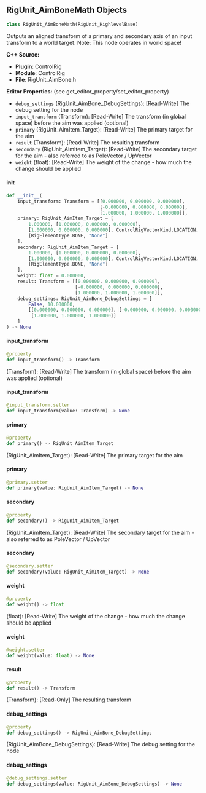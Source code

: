 ## RigUnit_AimBoneMath Objects

```python
class RigUnit_AimBoneMath(RigUnit_HighlevelBase)
```

Outputs an aligned transform of a primary and secondary axis of an input transform to a world target.
Note: This node operates in world space!

**C++ Source:**

- **Plugin**: ControlRig
- **Module**: ControlRig
- **File**: RigUnit_AimBone.h

**Editor Properties:** (see get_editor_property/set_editor_property)

- ``debug_settings`` (RigUnit_AimBone_DebugSettings):  [Read-Write] The debug setting for the node
- ``input_transform`` (Transform):  [Read-Write] The transform (in global space) before the aim was applied (optional)
- ``primary`` (RigUnit_AimItem_Target):  [Read-Write] The primary target for the aim
- ``result`` (Transform):  [Read-Write] The resulting transform
- ``secondary`` (RigUnit_AimItem_Target):  [Read-Write] The secondary target for the aim - also referred to as PoleVector / UpVector
- ``weight`` (float):  [Read-Write] The weight of the change - how much the change should be applied

<a id="unreal.RigUnit_AimBoneMath.__init__"></a>

#### __init__

```python
def __init__(
    input_transform: Transform = [[0.000000, 0.000000, 0.000000],
                                  [-0.000000, 0.000000, 0.000000],
                                  [1.000000, 1.000000, 1.000000]],
    primary: RigUnit_AimItem_Target = [
        1.000000, [1.000000, 0.000000, 0.000000],
        [1.000000, 0.000000, 0.000000], ControlRigVectorKind.LOCATION,
        [RigElementType.BONE, "None"]
    ],
    secondary: RigUnit_AimItem_Target = [
        1.000000, [1.000000, 0.000000, 0.000000],
        [1.000000, 0.000000, 0.000000], ControlRigVectorKind.LOCATION,
        [RigElementType.BONE, "None"]
    ],
    weight: float = 0.000000,
    result: Transform = [[0.000000, 0.000000, 0.000000],
                         [-0.000000, 0.000000, 0.000000],
                         [1.000000, 1.000000, 1.000000]],
    debug_settings: RigUnit_AimBone_DebugSettings = [
        False, 10.000000,
        [[0.000000, 0.000000, 0.000000], [-0.000000, 0.000000, 0.000000],
         [1.000000, 1.000000, 1.000000]]
    ]
) -> None
```

<a id="unreal.RigUnit_AimBoneMath.input_transform"></a>

#### input_transform

```python
@property
def input_transform() -> Transform
```

(Transform):  [Read-Write] The transform (in global space) before the aim was applied (optional)

<a id="unreal.RigUnit_AimBoneMath.input_transform"></a>

#### input_transform

```python
@input_transform.setter
def input_transform(value: Transform) -> None
```

<a id="unreal.RigUnit_AimBoneMath.primary"></a>

#### primary

```python
@property
def primary() -> RigUnit_AimItem_Target
```

(RigUnit_AimItem_Target):  [Read-Write] The primary target for the aim

<a id="unreal.RigUnit_AimBoneMath.primary"></a>

#### primary

```python
@primary.setter
def primary(value: RigUnit_AimItem_Target) -> None
```

<a id="unreal.RigUnit_AimBoneMath.secondary"></a>

#### secondary

```python
@property
def secondary() -> RigUnit_AimItem_Target
```

(RigUnit_AimItem_Target):  [Read-Write] The secondary target for the aim - also referred to as PoleVector / UpVector

<a id="unreal.RigUnit_AimBoneMath.secondary"></a>

#### secondary

```python
@secondary.setter
def secondary(value: RigUnit_AimItem_Target) -> None
```

<a id="unreal.RigUnit_AimBoneMath.weight"></a>

#### weight

```python
@property
def weight() -> float
```

(float):  [Read-Write] The weight of the change - how much the change should be applied

<a id="unreal.RigUnit_AimBoneMath.weight"></a>

#### weight

```python
@weight.setter
def weight(value: float) -> None
```

<a id="unreal.RigUnit_AimBoneMath.result"></a>

#### result

```python
@property
def result() -> Transform
```

(Transform):  [Read-Only] The resulting transform

<a id="unreal.RigUnit_AimBoneMath.debug_settings"></a>

#### debug_settings

```python
@property
def debug_settings() -> RigUnit_AimBone_DebugSettings
```

(RigUnit_AimBone_DebugSettings):  [Read-Write] The debug setting for the node

<a id="unreal.RigUnit_AimBoneMath.debug_settings"></a>

#### debug_settings

```python
@debug_settings.setter
def debug_settings(value: RigUnit_AimBone_DebugSettings) -> None
```

<a id="unreal.RigUnit_AimBone"></a>